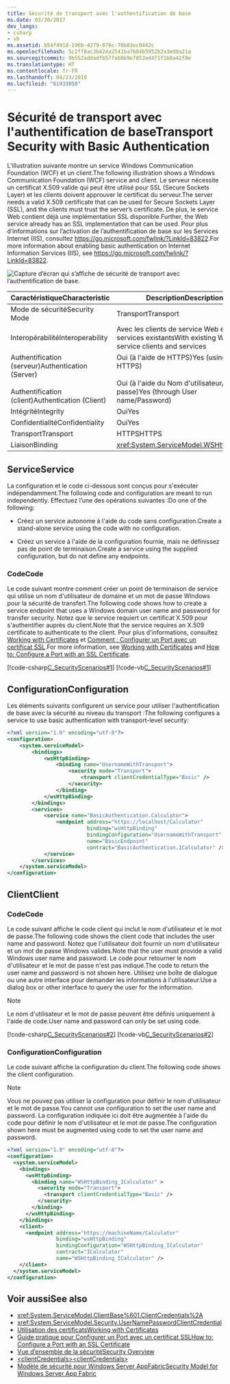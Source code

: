 ```yaml
---
title: Sécurité de transport avec l'authentification de base
ms.date: 03/30/2017
dev_langs:
- csharp
- vb
ms.assetid: b54f491d-196b-4279-876c-76b83ec0442c
ms.openlocfilehash: 5c2ff8ac3b424a2541ba7604b5952b2a3ed0a21a
ms.sourcegitcommit: 9b552addadfb57fab0b9e7852ed4f1f1b8a42f8e
ms.translationtype: HT
ms.contentlocale: fr-FR
ms.lasthandoff: 04/23/2019
ms.locfileid: "61933050"
---
```

# <a name="transport-security-with-basic-authentication"></a><span data-ttu-id="1f1ca-102">Sécurité de transport avec l'authentification de base</span><span class="sxs-lookup"><span data-stu-id="1f1ca-102">Transport Security with Basic Authentication</span></span>
<span data-ttu-id="1f1ca-103">L’illustration suivante montre un service Windows Communication Foundation (WCF) et un client.</span><span class="sxs-lookup"><span data-stu-id="1f1ca-103">The following illustration shows a Windows Communication Foundation (WCF) service and client.</span></span> <span data-ttu-id="1f1ca-104">Le serveur nécessite un certificat X.509 valide qui peut être utilisé pour SSL (Secure Sockets Layer) et les clients doivent approuver le certificat du serveur.</span><span class="sxs-lookup"><span data-stu-id="1f1ca-104">The server needs a valid X.509 certificate that can be used for Secure Sockets Layer (SSL), and the clients must trust the server’s certificate.</span></span> <span data-ttu-id="1f1ca-105">De plus, le service Web contient déjà une implémentation SSL disponible.</span><span class="sxs-lookup"><span data-stu-id="1f1ca-105">Further, the Web service already has an SSL implementation that can be used.</span></span> <span data-ttu-id="1f1ca-106">Pour plus d’informations sur l’activation de l’authentification de base sur les Services Internet (IIS), consultez <https://go.microsoft.com/fwlink/?LinkId=83822>.</span><span class="sxs-lookup"><span data-stu-id="1f1ca-106">For more information about enabling basic authentication on Internet Information Services (IIS), see <https://go.microsoft.com/fwlink/?LinkId=83822>.</span></span>  
  
 ![Capture d’écran qui s’affiche de sécurité de transport avec l’authentification de base.](./media/transport-security-with-basic-authentication/transport-security-basic-authentication.gif)  
  
|<span data-ttu-id="1f1ca-108">Caractéristique</span><span class="sxs-lookup"><span data-stu-id="1f1ca-108">Characteristic</span></span>|<span data-ttu-id="1f1ca-109">Description</span><span class="sxs-lookup"><span data-stu-id="1f1ca-109">Description</span></span>|  
|--------------------|-----------------|  
|<span data-ttu-id="1f1ca-110">Mode de sécurité</span><span class="sxs-lookup"><span data-stu-id="1f1ca-110">Security Mode</span></span>|<span data-ttu-id="1f1ca-111">Transport</span><span class="sxs-lookup"><span data-stu-id="1f1ca-111">Transport</span></span>|  
|<span data-ttu-id="1f1ca-112">Interopérabilité</span><span class="sxs-lookup"><span data-stu-id="1f1ca-112">Interoperability</span></span>|<span data-ttu-id="1f1ca-113">Avec les clients de service Web et les services existants</span><span class="sxs-lookup"><span data-stu-id="1f1ca-113">With existing Web service clients and services</span></span>|  
|<span data-ttu-id="1f1ca-114">Authentification (serveur)</span><span class="sxs-lookup"><span data-stu-id="1f1ca-114">Authentication (Server)</span></span><br /><br /> <span data-ttu-id="1f1ca-115">Authentification (client)</span><span class="sxs-lookup"><span data-stu-id="1f1ca-115">Authentication (Client)</span></span>|<span data-ttu-id="1f1ca-116">Oui (à l'aide de HTTPS)</span><span class="sxs-lookup"><span data-stu-id="1f1ca-116">Yes (using HTTPS)</span></span><br /><br /> <span data-ttu-id="1f1ca-117">Oui (à l'aide du Nom d'utilisateur/Mot de passe)</span><span class="sxs-lookup"><span data-stu-id="1f1ca-117">Yes (through User name/Password)</span></span>|  
|<span data-ttu-id="1f1ca-118">Intégrité</span><span class="sxs-lookup"><span data-stu-id="1f1ca-118">Integrity</span></span>|<span data-ttu-id="1f1ca-119">Oui</span><span class="sxs-lookup"><span data-stu-id="1f1ca-119">Yes</span></span>|  
|<span data-ttu-id="1f1ca-120">Confidentialité</span><span class="sxs-lookup"><span data-stu-id="1f1ca-120">Confidentiality</span></span>|<span data-ttu-id="1f1ca-121">Oui</span><span class="sxs-lookup"><span data-stu-id="1f1ca-121">Yes</span></span>|  
|<span data-ttu-id="1f1ca-122">Transport</span><span class="sxs-lookup"><span data-stu-id="1f1ca-122">Transport</span></span>|<span data-ttu-id="1f1ca-123">HTTPS</span><span class="sxs-lookup"><span data-stu-id="1f1ca-123">HTTPS</span></span>|  
|<span data-ttu-id="1f1ca-124">Liaison</span><span class="sxs-lookup"><span data-stu-id="1f1ca-124">Binding</span></span>|<xref:System.ServiceModel.WSHttpBinding>|  
  
## <a name="service"></a><span data-ttu-id="1f1ca-125">Service</span><span class="sxs-lookup"><span data-stu-id="1f1ca-125">Service</span></span>  
 <span data-ttu-id="1f1ca-126">La configuration et le code ci-dessous sont conçus pour s'exécuter indépendamment.</span><span class="sxs-lookup"><span data-stu-id="1f1ca-126">The following code and configuration are meant to run independently.</span></span> <span data-ttu-id="1f1ca-127">Effectuez l’une des opérations suivantes :</span><span class="sxs-lookup"><span data-stu-id="1f1ca-127">Do one of the following:</span></span>  
  
- <span data-ttu-id="1f1ca-128">Créez un service autonome à l'aide du code sans configuration.</span><span class="sxs-lookup"><span data-stu-id="1f1ca-128">Create a stand-alone service using the code with no configuration.</span></span>  
  
- <span data-ttu-id="1f1ca-129">Créez un service à l'aide de la configuration fournie, mais ne définissez pas de point de terminaison.</span><span class="sxs-lookup"><span data-stu-id="1f1ca-129">Create a service using the supplied configuration, but do not define any endpoints.</span></span>  
  
### <a name="code"></a><span data-ttu-id="1f1ca-130">Code</span><span class="sxs-lookup"><span data-stu-id="1f1ca-130">Code</span></span>  
 <span data-ttu-id="1f1ca-131">Le code suivant montre comment créer un point de terminaison de service qui utilise un nom d'utilisateur de domaine et un mot de passe Windows pour la sécurité de transfert.</span><span class="sxs-lookup"><span data-stu-id="1f1ca-131">The following code shows how to create a service endpoint that uses a Windows domain user name and password for transfer security.</span></span> <span data-ttu-id="1f1ca-132">Notez que le service requiert un certificat X.509 pour s'authentifier auprès du client.</span><span class="sxs-lookup"><span data-stu-id="1f1ca-132">Note that the service requires an X.509 certificate to authenticate to the client.</span></span> <span data-ttu-id="1f1ca-133">Pour plus d’informations, consultez [Working with Certificates](../../../../docs/framework/wcf/feature-details/working-with-certificates.md) et [Comment : Configurer un Port avec un certificat SSL](../../../../docs/framework/wcf/feature-details/how-to-configure-a-port-with-an-ssl-certificate.md).</span><span class="sxs-lookup"><span data-stu-id="1f1ca-133">For more information, see [Working with Certificates](../../../../docs/framework/wcf/feature-details/working-with-certificates.md) and [How to: Configure a Port with an SSL Certificate](../../../../docs/framework/wcf/feature-details/how-to-configure-a-port-with-an-ssl-certificate.md).</span></span>  
  
 [!code-csharp[C_SecurityScenarios#1](../../../../samples/snippets/csharp/VS_Snippets_CFX/c_securityscenarios/cs/source.cs#1)]
 [!code-vb[C_SecurityScenarios#1](../../../../samples/snippets/visualbasic/VS_Snippets_CFX/c_securityscenarios/vb/source.vb#1)]  
  
## <a name="configuration"></a><span data-ttu-id="1f1ca-134">Configuration</span><span class="sxs-lookup"><span data-stu-id="1f1ca-134">Configuration</span></span>  
 <span data-ttu-id="1f1ca-135">Les éléments suivants configurent un service pour utiliser l'authentification de base avec la sécurité au niveau du transport :</span><span class="sxs-lookup"><span data-stu-id="1f1ca-135">The following configures a service to use basic authentication with transport-level security:</span></span>  
  
```xml  
<?xml version="1.0" encoding="utf-8"?>  
<configuration>  
    <system.serviceModel>  
        <bindings>  
            <wsHttpBinding>  
                <binding name="UsernameWithTransport">  
                    <security mode="Transport">  
                        <transport clientCredentialType="Basic" />  
                    </security>  
                </binding>  
            </wsHttpBinding>  
        </bindings>  
        <services>  
            <service name="BasicAuthentication.Calculator">  
                <endpoint address="https://localhost/Calculator"  
                          binding="wsHttpBinding"   
                          bindingConfiguration="UsernameWithTransport"  
                          name="BasicEndpoint"   
                          contract="BasicAuthentication.ICalculator" />  
            </service>  
        </services>  
    </system.serviceModel>  
</configuration>  
```  
  
## <a name="client"></a><span data-ttu-id="1f1ca-136">Client</span><span class="sxs-lookup"><span data-stu-id="1f1ca-136">Client</span></span>  
  
### <a name="code"></a><span data-ttu-id="1f1ca-137">Code</span><span class="sxs-lookup"><span data-stu-id="1f1ca-137">Code</span></span>  
 <span data-ttu-id="1f1ca-138">Le code suivant affiche le code client qui inclut le nom d'utilisateur et le mot de passe.</span><span class="sxs-lookup"><span data-stu-id="1f1ca-138">The following code shows the client code that includes the user name and password.</span></span> <span data-ttu-id="1f1ca-139">Notez que l'utilisateur doit fournir un nom d'utilisateur et un mot de passe Windows valides.</span><span class="sxs-lookup"><span data-stu-id="1f1ca-139">Note that the user must provide a valid Windows user name and password.</span></span> <span data-ttu-id="1f1ca-140">Le code pour retourner le nom d'utilisateur et le mot de passe n'est pas indiqué.</span><span class="sxs-lookup"><span data-stu-id="1f1ca-140">The code to return the user name and password is not shown here.</span></span> <span data-ttu-id="1f1ca-141">Utilisez une boîte de dialogue ou une autre interface pour demander les informations à l'utilisateur.</span><span class="sxs-lookup"><span data-stu-id="1f1ca-141">Use a dialog box or other interface to query the user for the information.</span></span>  
  
> [!NOTE]
>  <span data-ttu-id="1f1ca-142">Le nom d'utilisateur et le mot de passe peuvent être définis uniquement à l'aide de code.</span><span class="sxs-lookup"><span data-stu-id="1f1ca-142">User name and password can only be set using code.</span></span>  
  
 [!code-csharp[C_SecurityScenarios#2](../../../../samples/snippets/csharp/VS_Snippets_CFX/c_securityscenarios/cs/source.cs#2)]
 [!code-vb[C_SecurityScenarios#2](../../../../samples/snippets/visualbasic/VS_Snippets_CFX/c_securityscenarios/vb/source.vb#2)]  
  
### <a name="configuration"></a><span data-ttu-id="1f1ca-143">Configuration</span><span class="sxs-lookup"><span data-stu-id="1f1ca-143">Configuration</span></span>  
 <span data-ttu-id="1f1ca-144">Le code suivant affiche la configuration du client.</span><span class="sxs-lookup"><span data-stu-id="1f1ca-144">The following code shows the client configuration.</span></span>  
  
> [!NOTE]
>  <span data-ttu-id="1f1ca-145">Vous ne pouvez pas utiliser la configuration pour définir le nom d'utilisateur et le mot de passe.</span><span class="sxs-lookup"><span data-stu-id="1f1ca-145">You cannot use configuration to set the user name and password.</span></span> <span data-ttu-id="1f1ca-146">La configuration indiquée ici doit être augmentée à l'aide du code pour définir le nom d'utilisateur et le mot de passe.</span><span class="sxs-lookup"><span data-stu-id="1f1ca-146">The configuration shown here must be augmented using code to set the user name and password.</span></span>  
  
```xml  
<?xml version="1.0" encoding="utf-8"?>  
<configuration>  
  <system.serviceModel>  
    <bindings>  
      <wsHttpBinding>  
        <binding name="WSHttpBinding_ICalculator" >  
          <security mode="Transport">  
            <transport clientCredentialType="Basic" />  
          </security>  
        </binding>  
      </wsHttpBinding>  
    </bindings>  
    <client>  
      <endpoint address="https://machineName/Calculator"   
                binding="wsHttpBinding"  
                bindingConfiguration="WSHttpBinding_ICalculator"   
                contract="ICalculator"  
                name="WSHttpBinding_ICalculator" />  
    </client>  
  </system.serviceModel>  
</configuration>  
```  
  
## <a name="see-also"></a><span data-ttu-id="1f1ca-147">Voir aussi</span><span class="sxs-lookup"><span data-stu-id="1f1ca-147">See also</span></span>

- <xref:System.ServiceModel.ClientBase%601.ClientCredentials%2A>
- <xref:System.ServiceModel.Security.UserNamePasswordClientCredential>
- [<span data-ttu-id="1f1ca-148">Utilisation des certificats</span><span class="sxs-lookup"><span data-stu-id="1f1ca-148">Working with Certificates</span></span>](../../../../docs/framework/wcf/feature-details/working-with-certificates.md)
- [<span data-ttu-id="1f1ca-149">Guide pratique pour Configurer un Port avec un certificat SSL</span><span class="sxs-lookup"><span data-stu-id="1f1ca-149">How to: Configure a Port with an SSL Certificate</span></span>](../../../../docs/framework/wcf/feature-details/how-to-configure-a-port-with-an-ssl-certificate.md)
- [<span data-ttu-id="1f1ca-150">Vue d’ensemble de la sécurité</span><span class="sxs-lookup"><span data-stu-id="1f1ca-150">Security Overview</span></span>](../../../../docs/framework/wcf/feature-details/security-overview.md)
- [<span data-ttu-id="1f1ca-151">\<clientCredentials></span><span class="sxs-lookup"><span data-stu-id="1f1ca-151">\<clientCredentials></span></span>](../../../../docs/framework/configure-apps/file-schema/wcf/clientcredentials.md)
- [<span data-ttu-id="1f1ca-152">Modèle de sécurité pour Windows Server AppFabric</span><span class="sxs-lookup"><span data-stu-id="1f1ca-152">Security Model for Windows Server App Fabric</span></span>](https://go.microsoft.com/fwlink/?LinkID=201279&clcid=0x409)
